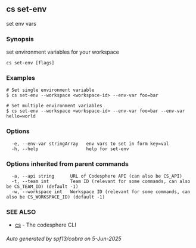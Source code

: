 ## cs set-env

set env vars

### Synopsis

set environment variables for your workspace

```
cs set-env [flags]
```

### Examples

```
# Set single environment variable
$ cs set-env --workspace <workspace-id> --env-var foo=bar

# Set multiple environment variables
$ cs set-env --workspace <workspace-id> --env-var foo=bar --env-var hello=world
```

### Options

```
  -e, --env-var stringArray   env vars to set in form key=val
  -h, --help                  help for set-env
```

### Options inherited from parent commands

```
  -a, --api string      URL of Codesphere API (can also be CS_API)
  -t, --team int        Team ID (relevant for some commands, can also be CS_TEAM_ID) (default -1)
  -w, --workspace int   Workspace ID (relevant for some commands, can also be CS_WORKSPACE_ID) (default -1)
```

### SEE ALSO

* [cs](cs.md)	 - The codesphere CLI

###### Auto generated by spf13/cobra on 5-Jun-2025
